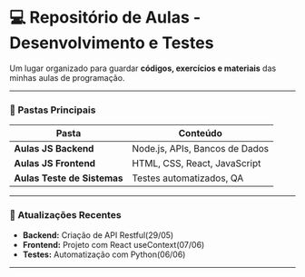 # **💻 Repositório de Aulas - Desenvolvimento e Testes**  

Um lugar organizado para guardar **códigos, exercícios e materiais** das minhas aulas de programação.  

---

### **📂 Pastas Principais**  

| Pasta                  | Conteúdo                          |  
|------------------------|-----------------------------------|  
| **Aulas JS Backend**   | Node.js, APIs, Bancos de Dados    |  
| **Aulas JS Frontend**  | HTML, CSS, React, JavaScript      |  
| **Aulas Teste de Sistemas** | Testes automatizados, QA     |  

---

### **🔄 Atualizações Recentes**  
- **Backend:** Criação de API Restful(29/05)  
- **Frontend:** Projeto com React useContext(07/06)  
- **Testes:** Automatização com Python(06/06)  

---
